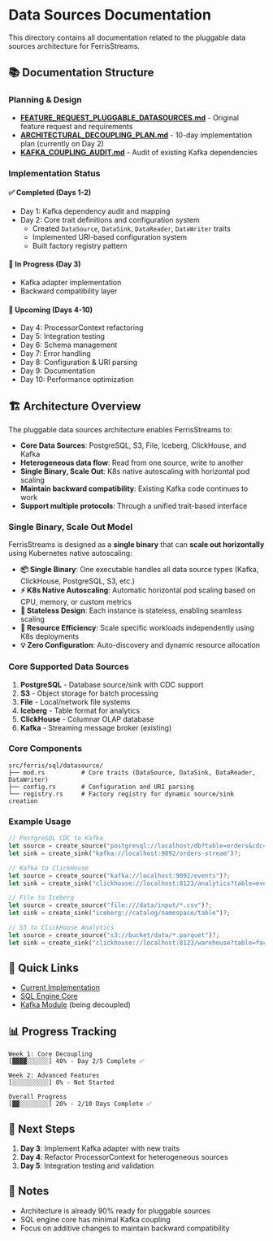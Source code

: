 # Data Sources Documentation

This directory contains all documentation related to the pluggable data sources architecture for FerrisStreams.

## 📚 Documentation Structure

### Planning & Design
- **[FEATURE_REQUEST_PLUGGABLE_DATASOURCES.md](./FEATURE_REQUEST_PLUGGABLE_DATASOURCES.md)** - Original feature request and requirements
- **[ARCHITECTURAL_DECOUPLING_PLAN.md](./ARCHITECTURAL_DECOUPLING_PLAN.md)** - 10-day implementation plan (currently on Day 2)
- **[KAFKA_COUPLING_AUDIT.md](./KAFKA_COUPLING_AUDIT.md)** - Audit of existing Kafka dependencies

### Implementation Status

#### ✅ Completed (Days 1-2)
- Day 1: Kafka dependency audit and mapping
- Day 2: Core trait definitions and configuration system
  - Created `DataSource`, `DataSink`, `DataReader`, `DataWriter` traits
  - Implemented URI-based configuration system
  - Built factory registry pattern

#### 🚧 In Progress (Day 3)
- Kafka adapter implementation
- Backward compatibility layer

#### 📅 Upcoming (Days 4-10)
- Day 4: ProcessorContext refactoring
- Day 5: Integration testing
- Day 6: Schema management
- Day 7: Error handling
- Day 8: Configuration & URI parsing
- Day 9: Documentation
- Day 10: Performance optimization

## 🏗️ Architecture Overview

The pluggable data sources architecture enables FerrisStreams to:
- **Core Data Sources**: PostgreSQL, S3, File, Iceberg, ClickHouse, and Kafka
- **Heterogeneous data flow**: Read from one source, write to another
- **Single Binary, Scale Out**: K8s native autoscaling with horizontal pod scaling
- **Maintain backward compatibility**: Existing Kafka code continues to work
- **Support multiple protocols**: Through a unified trait-based interface

### Single Binary, Scale Out Model

FerrisStreams is designed as a **single binary** that can **scale out horizontally** using Kubernetes native autoscaling:

- **📦 Single Binary**: One executable handles all data source types (Kafka, ClickHouse, PostgreSQL, S3, etc.)
- **⚡ K8s Native Autoscaling**: Automatic horizontal pod scaling based on CPU, memory, or custom metrics
- **🔄 Stateless Design**: Each instance is stateless, enabling seamless scaling
- **🎯 Resource Efficiency**: Scale specific workloads independently using K8s deployments
- **💡 Zero Configuration**: Auto-discovery and dynamic resource allocation

### Core Supported Data Sources

1. **PostgreSQL** - Database source/sink with CDC support
2. **S3** - Object storage for batch processing
3. **File** - Local/network file systems
4. **Iceberg** - Table format for analytics
5. **ClickHouse** - Columnar OLAP database
6. **Kafka** - Streaming message broker (existing)

### Core Components

```
src/ferris/sql/datasource/
├── mod.rs          # Core traits (DataSource, DataSink, DataReader, DataWriter)
├── config.rs       # Configuration and URI parsing
└── registry.rs     # Factory registry for dynamic source/sink creation
```

### Example Usage

```rust
// PostgreSQL CDC to Kafka
let source = create_source("postgresql://localhost/db?table=orders&cdc=true")?;
let sink = create_sink("kafka://localhost:9092/orders-stream")?;

// Kafka to ClickHouse 
let source = create_source("kafka://localhost:9092/events")?;
let sink = create_sink("clickhouse://localhost:8123/analytics?table=events")?;

// File to Iceberg
let source = create_source("file:///data/input/*.csv")?;
let sink = create_sink("iceberg://catalog/namespace/table")?;

// S3 to ClickHouse Analytics
let source = create_source("s3://bucket/data/*.parquet")?;
let sink = create_sink("clickhouse://localhost:8123/warehouse?table=facts")?;
```

## 🔗 Quick Links

- [Current Implementation](../../src/ferris/sql/datasource/)
- [SQL Engine Core](../../src/ferris/sql/)
- [Kafka Module](../../src/ferris/kafka/) (being decoupled)

## 📊 Progress Tracking

```
Week 1: Core Decoupling
[▓▓▓▓░░░░░░] 40% - Day 2/5 Complete ✅

Week 2: Advanced Features  
[░░░░░░░░░░] 0% - Not Started

Overall Progress
[▓▓░░░░░░░░] 20% - 2/10 Days Complete ✅
```

## 🎯 Next Steps

1. **Day 3**: Implement Kafka adapter with new traits
2. **Day 4**: Refactor ProcessorContext for heterogeneous sources
3. **Day 5**: Integration testing and validation

## 📝 Notes

- Architecture is already 90% ready for pluggable sources
- SQL engine core has minimal Kafka coupling
- Focus on additive changes to maintain backward compatibility